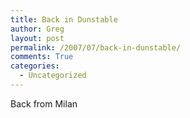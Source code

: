 ```yaml
---
title: Back in Dunstable
author: Greg
layout: post
permalink: /2007/07/back-in-dunstable/
comments: True
categories:
  - Uncategorized
---
```

Back from Milan